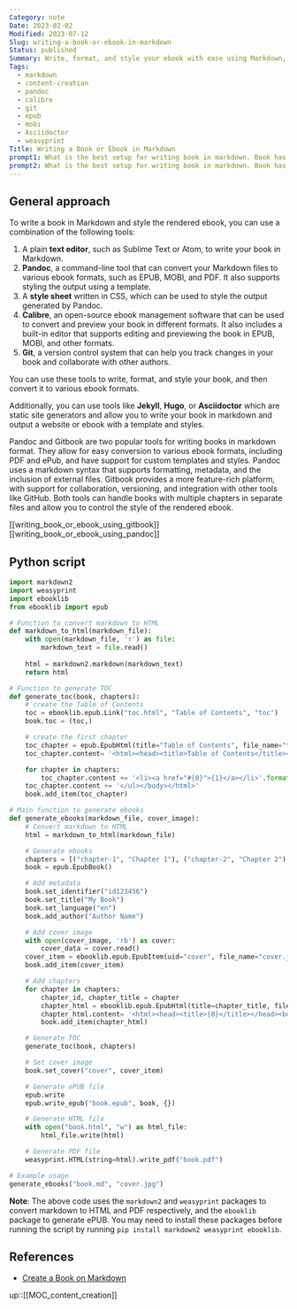 ```yaml
---
Category: note
Date: 2023-02-02
Modified: 2023-07-12
Slug: writing-a-book-or-ebook-in-markdown
Status: published
Summary: Write, format, and style your ebook with ease using Markdown, Pandoc, CSS, Calibre, and Git.
Tags:
  - markdown
  - content-creation
  - pandoc
  - calibre
  - git
  - epub
  - mobi
  - Asciidoctor
  - weasyprint
Title: Writing a Book or Ebook in Markdown
prompt1: What is the best setup for writing book in markdown. Book has multiple chapters. It should be possible to style the rendered ebook. Which tools to use?
prompt2: What is the best setup for writing book in markdown. Book has multiple chapters, each chapter in separate file. It should be possible to control style of the rendered ebook using templates or style sheets. Which tools can be used to do that?
---
```


## General approach

To write a book in Markdown and style the rendered ebook, you can use a combination of the following tools:

1. A plain **text editor**, such as Sublime Text or Atom, to write your book in Markdown.
2. **Pandoc**, a command-line tool that can convert your Markdown files to various ebook formats, such as EPUB, MOBI, and PDF. It also supports styling the output using a template.
3. A **style sheet** written in CSS, which can be used to style the output generated by Pandoc.
4. **Calibre**, an open-source ebook management software that can be used to convert and preview your book in different formats. It also includes a built-in editor that supports editing and previewing the book in EPUB, MOBI, and other formats.
5. **Git**, a version control system that can help you track changes in your book and collaborate with other authors.

You can use these tools to write, format, and style your book, and then convert it to various ebook formats.

Additionally, you can use tools like **Jekyll**, **Hugo**, or **Asciidoctor** which are static site generators and allow you to write your book in markdown and output a website or ebook with a template and styles.

Pandoc and Gitbook are two popular tools for writing books in markdown format. They allow for easy conversion to various ebook formats, including PDF and ePub, and have support for custom templates and styles. Pandoc uses a markdown syntax that supports formatting, metadata, and the inclusion of external files. Gitbook provides a more feature-rich platform, with support for collaboration, versioning, and integration with other tools like GitHub. Both tools can handle books with multiple chapters in separate files and allow you to control the style of the rendered ebook.

[[writing_book_or_ebook_using_gitbook]]
[[writing_book_or_ebook_using_pandoc]]

## Python script

```python
import markdown2
import weasyprint
import ebooklib
from ebooklib import epub

# Function to convert markdown to HTML
def markdown_to_html(markdown_file):
    with open(markdown_file, 'r') as file:
        markdown_text = file.read()
    
    html = markdown2.markdown(markdown_text)
    return html

# Function to generate TOC
def generate_toc(book, chapters):
    # create the Table of Contents
    toc = ebooklib.epub.Link("toc.html", "Table of Contents", "toc")
    book.toc = (toc,)

    # create the first chapter
    toc_chapter = epub.EpubHtml(title="Table of Contents", file_name="toc.html", lang='en')
    toc_chapter.content= '<html><head><title>Table of Contents</title></head><body><h1>Table of Contents</h1><ul>'

    for chapter in chapters:
        toc_chapter.content += '<li><a href="#{0}">{1}</a></li>'.format(chapter[0], chapter[1])
    toc_chapter.content += '</ul></body></html>'
    book.add_item(toc_chapter)

# Main function to generate ebooks
def generate_ebooks(markdown_file, cover_image):
    # Convert markdown to HTML
    html = markdown_to_html(markdown_file)

    # Generate ebooks
    chapters = [("chapter-1", "Chapter 1"), ("chapter-2", "Chapter 2"), ("chapter-3", "Chapter 3")]
    book = epub.EpubBook()

    # Add metadata
    book.set_identifier("id123456")
    book.set_title("My Book")
    book.set_language("en")
    book.add_author("Author Name")

    # Add cover image
    with open(cover_image, 'rb') as cover:
        cover_data = cover.read()
    cover_item = ebooklib.epub.EpubItem(uid="cover", file_name="cover.jpg", content=cover_data, media_type="image/jpeg")
    book.add_item(cover_item)

    # Add chapters
    for chapter in chapters:
        chapter_id, chapter_title = chapter
        chapter_html = ebooklib.epub.EpubHtml(title=chapter_title, file_name='{0}.html'.format(chapter_id), lang='en')
        chapter_html.content= '<html><head><title>{0}</title></head><body><h1>{0}</h1></body></html>'.format(chapter_title)
        book.add_item(chapter_html)

    # Generate TOC
    generate_toc(book, chapters)

    # Set cover image
    book.set_cover("cover", cover_item)

    # Generate ePUB file
    epub.write
    epub.write_epub("book.epub", book, {})

    # Generate HTML file
    with open("book.html", "w") as html_file:
        html_file.write(html)

    # Generate PDF file
    weasyprint.HTML(string=html).write_pdf("book.pdf")

# Example usage
generate_ebooks("book.md", "cover.jpg")
```

**Note**: The above code uses the `markdown2` and `weasyprint` packages to convert markdown to HTML and PDF respectively, and the `ebooklib` package to generate ePUB. You may need to install these packages before running the script by running `pip install markdown2 weasyprint ebooklib`.

## References

- [Create a Book on Markdown](https://www.ssp.sh/brain/create-a-book-on-markdown/)

up::[[MOC_content_creation]]
